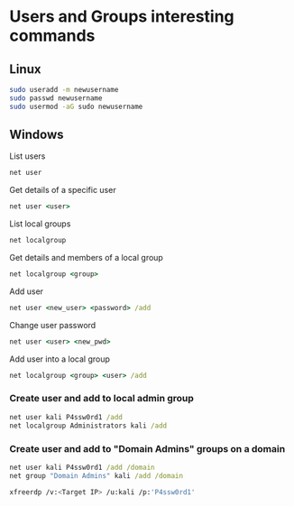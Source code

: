 # Users and Groups interesting commands

## Linux

```bash
sudo useradd -m newusername
sudo passwd newusername
sudo usermod -aG sudo newusername
```

## Windows

List users

```cmd
net user
```

Get details of a specific user

```cmd
net user <user>
```

List local groups

```cmd
net localgroup
```

Get details and members of a local group

```cmd
net localgroup <group>
```

Add user

```cmd
net user <new_user> <password> /add
```

Change user password

```cmd
net user <user> <new_pwd>
```

Add user into a local group

```cmd
net localgroup <group> <user> /add
```

### Create user and add to local admin group

```cmd
net user kali P4ssw0rd1 /add
net localgroup Administrators kali /add
```

### Create user and add to "Domain Admins" groups on a domain

```cmd
net user kali P4ssw0rd1 /add /domain
net group "Domain Admins" kali /add /domain
```

```bash
xfreerdp /v:<Target IP> /u:kali /p:'P4ssw0rd1'
```
